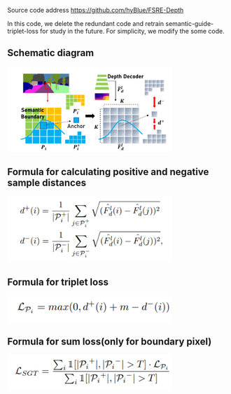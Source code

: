 Source code address https://github.com/hyBlue/FSRE-Depth

In this code, we delete the redundant code and retrain semantic-guide-triplet-loss for study in the future.
For simplicity, we modify the some code.

## Schematic diagram
<img src="picture/picture.jpg" alt="vis" width="375" />   

## Formula for calculating positive and negative sample distances
<img src="picture/formula1.png" alt="vis" width="375" />   


## Formula for triplet loss
<img src="picture/formula2.png" alt="vis" width="375" />   

## Formula for sum loss(only for boundary pixel)
<img src="picture/formula3.png" alt="vis" width="375" />   